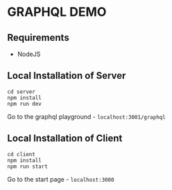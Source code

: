 # GRAPHQL DEMO

## Requirements
- NodeJS

## Local Installation of Server
```
cd server
npm install
npm run dev
```
Go to the graphql playground - `localhost:3001/graphql`

## Local Installation of Client
```
cd client
npm install
npm run start
```
Go to the start page - `localhost:3000`